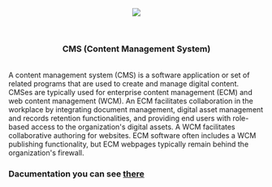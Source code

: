 <p align="center"><img src="https://github.com/VanHakobyan/CustomerManagementSystem_CrossPlatform/blob/master/content-manage-system.png?raw=true"></p>

<br>

<h3><p align="center">CMS (Content Management System)</p></h3>

<br>
A content management system (CMS) is a software application or set of related programs that are used to create and manage digital content. CMSes are typically used for enterprise content management (ECM) and web content management (WCM). An ECM facilitates collaboration in the workplace by integrating document management, digital asset management and records retention functionalities, and providing end users with role-based access to the organization's digital assets. A WCM facilitates collaborative authoring for websites. ECM software often includes a WCM publishing functionality, but ECM webpages typically remain behind the organization's firewall.

### Dacumentation you can see <a href="https://github.com/VanHakobyan/ContentManagementSystem_CrossPlatform/blob/master/Documentation/CMSWebAPISpecification.pdf">there</a>

